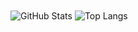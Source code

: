 <img align="center" alt="GitHub Stats" src="https://github-readme-stats.vercel.app/api?username=dfmjndm&show_icons=true&include_all_commits=true" />
<img align="center" alt="Top Langs" src="https://github-readme-stats.vercel.app/api/top-langs/?username=dfmjndm&layout=compact" />
